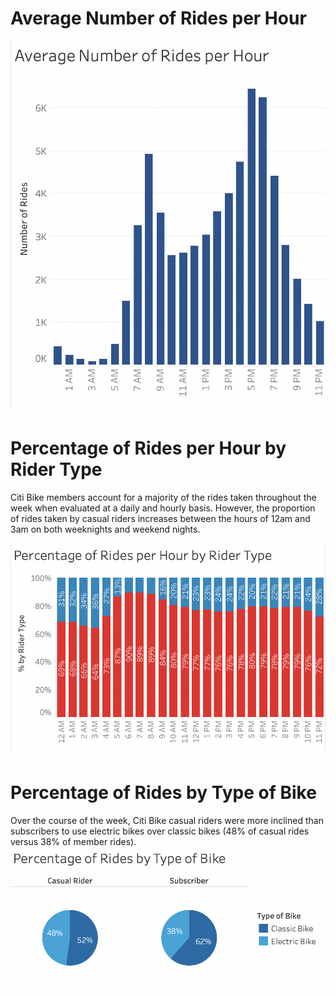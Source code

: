 # Average Number of Rides per Hour


![avg-rides-per-hour](./report-images/avg-rides-per-hour.png)


# Percentage of Rides per Hour by Rider Type

Citi Bike members account for a majority of the rides taken throughout the week when evaluated at a daily and hourly basis. However, the proportion of rides taken by casual riders increases between the hours of 12am and 3am on both weeknights and weekend nights. 

![%-rides-by-type](./report-images/percent-hourly-rides-by-type.png)

# Percentage of Rides by Type of Bike

Over the course of the week, Citi Bike casual riders were more inclined than subscribers to use electric bikes over classic bikes (48% of casual rides versus 38% of member rides). 
![%-rides-bike-type-rider-type](./report-images/percent-rides-rider-type-bike-type.png)

